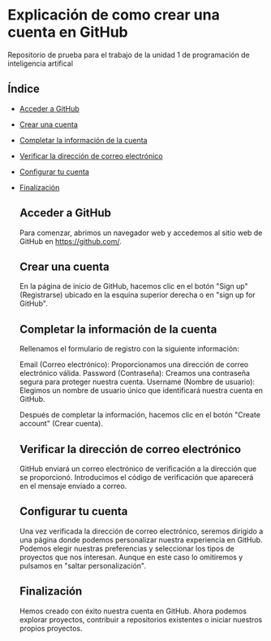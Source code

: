# Explicación de como crear una cuenta en GitHub
Repositorio de prueba para el trabajo de la unidad 1 de programación de inteligencia artifical

## Índice
- [Acceder a GitHub](#acceder-a-github)
- [Crear una cuenta](#crear-una-cuenta)
- [Completar la información de la cuenta](#completar-la-información-de-la-cuenta)
- [Verificar la dirección de correo electrónico](#verificar-la-dirección-de-correo-electrónico)
- [Configurar tu cuenta](#configurar-tu-cuenta)
- [Finalización](#finalización)

  
  ## Acceder a GitHub
  Para comenzar, abrimos un navegador web y accedemos al sitio web de GitHub en https://github.com/.
  
  ## Crear una cuenta
  En la página de inicio de GitHub, hacemos clic en el botón "Sign up" (Registrarse) ubicado en la esquina superior derecha o en "sign up for GitHub".
  
  ## Completar la información de la cuenta
  Rellenamos el formulario de registro con la siguiente información:

    Email (Correo electrónico): Proporcionamos una dirección de correo electrónico válida.
    Password (Contraseña): Creamos una contraseña segura para proteger nuestra cuenta.
    Username (Nombre de usuario): Elegimos un nombre de usuario único que identificará nuestra cuenta en GitHub.

  Después de completar la información, hacemos clic en el botón "Create account" (Crear cuenta).
  
  ## Verificar la dirección de correo electrónico
  GitHub enviará un correo electrónico de verificación a la dirección que se proporcionó. Introducimos el código de verificación que aparecerá en el       mensaje enviado a correo.
  
  ## Configurar tu cuenta
  Una vez verificada la dirección de correo electrónico, seremos dirigido a una página donde podemos personalizar nuestra experiencia en GitHub. Podemos elegir nuestras preferencias y seleccionar los tipos de proyectos que nos interesan. Aunque en este caso lo omitiremos y pulsamos en "saltar personalización".
  
  ## Finalización
  Hemos creado con éxito nuestra cuenta en GitHub. Ahora podemos explorar proyectos, contribuir a repositorios existentes o iniciar nuestros propios proyectos.
